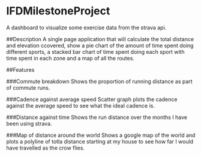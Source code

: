 # IFDMilestoneProject
A dashboard to visualize some exercise data from the strava api.

##Description
A single page application that will calculate the total distance and elevation ccovered, show a pie chart of the amount of time spent doing different sports, a stacked bar chart of time spent doing each sport with time spent in each zone and a map of all the routes.

##Features

###Commute breakdown
Shows the proportion of running distance as part of commute runs. 

###Cadence against average speed
Scatter graph plots the cadence against the average speed to see what the ideal cadence is.

###Distance against time
Shows the run distance over the months I have been using strava.

###Map of distance around the world
Shows a google map of the world and plots a polyline of totla distance starting at my house to see how far I would have travelled as the crow flies.
